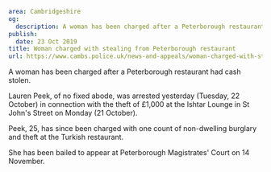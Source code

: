 ```yaml
area: Cambridgeshire
og:
  description: A woman has been charged after a Peterborough restaurant had cash stolen.
publish:
  date: 23 Oct 2019
title: Woman charged with stealing from Peterborough restaurant
url: https://www.cambs.police.uk/news-and-appeals/woman-charged-with-stealing-from-peterborough-restaurant
```

A woman has been charged after a Peterborough restaurant had cash stolen.

Lauren Peek, of no fixed abode, was arrested yesterday (Tuesday, 22 October) in connection with the theft of £1,000 at the Ishtar Lounge in St John's Street on Monday (21 October).

Peek, 25, has since been charged with one count of non-dwelling burglary and theft at the Turkish restaurant.

She has been bailed to appear at Peterborough Magistrates' Court on 14 November.
